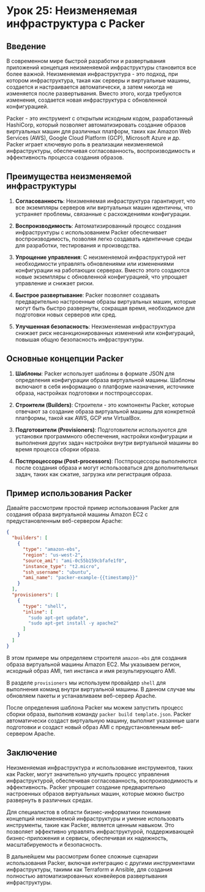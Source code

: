 # Урок 25: Неизменяемая инфраструктура с Packer

## Введение
В современном мире быстрой разработки и развертывания приложений концепция неизменяемой инфраструктуры становится все более важной. Неизменяемая инфраструктура - это подход, при котором инфраструктура, такая как серверы и виртуальные машины, создается и настраивается автоматически, а затем никогда не изменяется после развертывания. Вместо этого, когда требуются изменения, создается новая инфраструктура с обновленной конфигурацией.

Packer - это инструмент с открытым исходным кодом, разработанный HashiCorp, который позволяет автоматизировать создание образов виртуальных машин для различных платформ, таких как Amazon Web Services (AWS), Google Cloud Platform (GCP), Microsoft Azure и др. Packer играет ключевую роль в реализации неизменяемой инфраструктуры, обеспечивая согласованность, воспроизводимость и эффективность процесса создания образов.

## Преимущества неизменяемой инфраструктуры
1. **Согласованность**: Неизменяемая инфраструктура гарантирует, что все экземпляры серверов или виртуальных машин идентичны, что устраняет проблемы, связанные с расхождениями конфигурации.

2. **Воспроизводимость**: Автоматизированный процесс создания инфраструктуры с использованием Packer обеспечивает воспроизводимость, позволяя легко создавать идентичные среды для разработки, тестирования и производства.

3. **Упрощение управления**: С неизменяемой инфраструктурой нет необходимости управлять обновлениями или изменениями конфигурации на работающих серверах. Вместо этого создаются новые экземпляры с обновленной конфигурацией, что упрощает управление и снижает риски.

4. **Быстрое развертывание**: Packer позволяет создавать предварительно настроенные образы виртуальных машин, которые могут быть быстро развернуты, сокращая время, необходимое для подготовки новых серверов или сред.

5. **Улучшенная безопасность**: Неизменяемая инфраструктура снижает риск несанкционированных изменений или конфигураций, повышая общую безопасность инфраструктуры.

## Основные концепции Packer
1. **Шаблоны**: Packer использует шаблоны в формате JSON для определения конфигурации образа виртуальной машины. Шаблоны включают в себя информацию о платформе назначения, источнике образа, настройках подготовки и постпроцессорах.

2. **Строители (Builders)**: Строители - это компоненты Packer, которые отвечают за создание образа виртуальной машины для конкретной платформы, такой как AWS, GCP или VirtualBox.

3. **Подготовители (Provisioners)**: Подготовители используются для установки программного обеспечения, настройки конфигурации и выполнения других задач настройки внутри виртуальной машины во время процесса сборки образа.

4. **Постпроцессоры (Post-processors)**: Постпроцессоры выполняются после создания образа и могут использоваться для дополнительных задач, таких как сжатие, загрузка или регистрация образа.

## Пример использования Packer
Давайте рассмотрим простой пример использования Packer для создания образа виртуальной машины Amazon EC2 с предустановленным веб-сервером Apache:

```json
{
  "builders": [
    {
      "type": "amazon-ebs",
      "region": "us-west-2",
      "source_ami": "ami-0c55b159cbfafe1f0",
      "instance_type": "t2.micro",
      "ssh_username": "ubuntu",
      "ami_name": "packer-example-{{timestamp}}"
    }
  ],
  "provisioners": [
    {
      "type": "shell",
      "inline": [
        "sudo apt-get update",
        "sudo apt-get install -y apache2"
      ]
    }
  ]
}
```

В этом примере мы определяем строителя `amazon-ebs` для создания образа виртуальной машины Amazon EC2. Мы указываем регион, исходный образ AMI, тип инстанса и имя результирующего AMI.

В разделе `provisioners` мы используем провайдер `shell` для выполнения команд внутри виртуальной машины. В данном случае мы обновляем пакеты и устанавливаем веб-сервер Apache.

После определения шаблона Packer мы можем запустить процесс сборки образа, выполнив команду `packer build template.json`. Packer автоматически создаст виртуальную машину, выполнит указанные шаги подготовки и создаст новый образ AMI с предустановленным веб-сервером Apache.

## Заключение
Неизменяемая инфраструктура и использование инструментов, таких как Packer, могут значительно улучшить процесс управления инфраструктурой, обеспечивая согласованность, воспроизводимость и эффективность. Packer упрощает создание предварительно настроенных образов виртуальных машин, которые можно быстро развернуть в различных средах.

Для специалистов в области бизнес-информатики понимание концепций неизменяемой инфраструктуры и умение использовать инструменты, такие как Packer, является ценным навыком. Это позволяет эффективно управлять инфраструктурой, поддерживающей бизнес-приложения и сервисы, обеспечивая их надежность, масштабируемость и безопасность.

В дальнейшем мы рассмотрим более сложные сценарии использования Packer, включая интеграцию с другими инструментами инфраструктуры, такими как Terraform и Ansible, для создания полностью автоматизированных конвейеров развертывания инфраструктуры.
